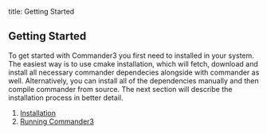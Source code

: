 title: Getting Started

## Getting Started

To get started with Commander3 you first need to installed in your system.
The easiest way is to use cmake installation, which will fetch, download
and install all necessary commander dependecies alongside with commander as well.
Alternatively, you can install all of the dependencies manually and then compile
commander from source. The next section will describe the installation process
in better detail.

1. [Installation](./01_installation.html)
2. [Running Commander3](./02_running.html)
